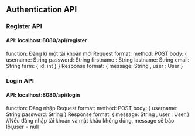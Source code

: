 ## Authentication API
### Register API
#### API: localhost:8080/api/register
function: Đăng kí một tài khoản mới
Request format:
method: POST
body:
{
    username: String
    password: String
    firstname : String
    lastname: String
    email: String
    farm: {
        id: int
    }
}
Response format:
{
    message: String ,
    user : User
}

### Login API
#### API: localhost:8080/api/login
function: Đăng nhập
Request format:
method: POST
body:
{
    username: String
    password: String
}
Response format:
{
    message: String ,
    user : User
}
//Nếu đăng nhập tài khoản và mật khẩu không đúng, message sẽ báo lỗi,user = null